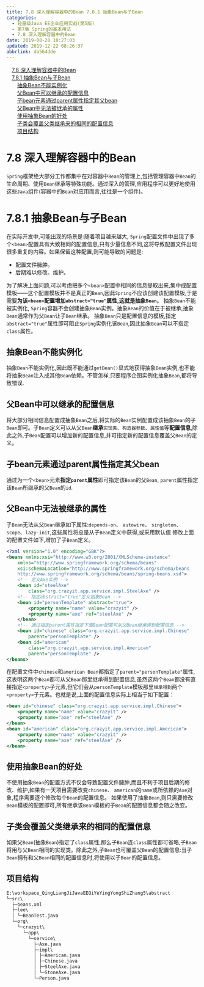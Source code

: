 ```yaml
---
title: 7.8 深入理解容器中的Bean 7.8.1 抽象Bean与子Bean
categories: 
  - 轻量级Java EE企业应用实战(第5版)
  - 第7章 Spring的基本用法
  - 7.8 深入理解容器中的Bean
date: 2019-08-28 10:27:03
updated: 2019-12-22 08:26:37
abbrlink: da564dde
---
```

<div id='my_toc'><a href="/JavaReadingNotes/da564dde/#7-8-深入理解容器中的Bean" class="header_1">7.8 深入理解容器中的Bean</a><br><a href="/JavaReadingNotes/da564dde/#7-8-1-抽象Bean与子Bean" class="header_1">7.8.1 抽象Bean与子Bean</a><br><a href="/JavaReadingNotes/da564dde/#抽象Bean不能实例化" class="header_2">抽象Bean不能实例化</a><br><a href="/JavaReadingNotes/da564dde/#父Bean中可以继承的配置信息" class="header_2">父Bean中可以继承的配置信息</a><br><a href="/JavaReadingNotes/da564dde/#子bean元素通过parent属性指定其父bean" class="header_2">子bean元素通过parent属性指定其父bean</a><br><a href="/JavaReadingNotes/da564dde/#父Bean中无法被继承的属性" class="header_2">父Bean中无法被继承的属性</a><br><a href="/JavaReadingNotes/da564dde/#使用抽象Bean的好处" class="header_2">使用抽象Bean的好处</a><br><a href="/JavaReadingNotes/da564dde/#子类会覆盖父类继承来的相同的配置信息" class="header_2">子类会覆盖父类继承来的相同的配置信息</a><br><a href="/JavaReadingNotes/da564dde/#项目结构" class="header_2">项目结构</a><br></div>
<style>.header_1{margin-left: 1em;}.header_2{margin-left: 2em;}.header_3{margin-left: 3em;}.header_4{margin-left: 4em;}.header_5{margin-left: 5em;}.header_6{margin-left: 6em;}</style>
<!--more-->
<script>if (navigator.platform.search('arm')==-1){document.getElementById('my_toc').style.display = 'none';}var e,p = document.getElementsByTagName('p');while (p.length>0) {e = p[0];e.parentElement.removeChild(e);}</script>

<!--end-->
<!--SSTStart-->
# 7.8 深入理解容器中的Bean #
`Spring`框架绝大部分工作都集中在对容器中`Bean`的管理上,包括管理容器中`Bean`的生命周期、使用`Bean`继承等特殊功能。通过深入的管理,应用程序可以更好地使用这些`Java`组件(容器中的`Bean`对应用而言,往往是一个组件)。
# 7.8.1 抽象Bean与子Bean #
在实际开发中,可能出现的场景是:随着项目越来越大, `Spring`配置文件中出现了多个`<bean>`配置具有大致相同的配置信息,只有少量信息不同,这将导致配置文件出现很多重复的内容。如果保留这种配置,则可能导致的问题是:
- 配置文件臃肿。
- 后期难以修改、维护。

为了解决上面问题,可以考虑把多个`<bean>`配置中相同的信息提取出来,集中成配置模板——这个配置模板并不是真正的`Bean`,因此`Spring`不应该创建该配置模板,于是需要**为该`<bean>`配置增加`abstract="true"`属性,这就是抽象`Bean`**。
抽象`Bean`不能被实例化, `Spring`容器不会创建抽象`Bean`实例。抽象`Bean`的价值在于被继承,抽象`Bean`通常作为父`Bean`让子`Bean`继承。
抽象`Bean`只是配置信息的模板,指定`abstract="true"`属性即可阻止`Spring`实例化该`Bean`,因此抽象`Bean`可以不指定`class`属性。
## 抽象Bean不能实例化 ##
抽象`Bean`不能实例化,因此既不能通过`getBean()`显式地获得抽象`Bean`实例,也不能将抽象`Bean`注入成其他`Bean`依赖。不管怎样,只要程序企图实例化抽象`Bean`,都将导致错误.
## 父Bean中可以继承的配置信息 ##
将大部分相同信息配置成抽象`Bean`之后,将实际的`Bean`实例配置成该抽象`Bean`的子`Bean`即可。子`Bean`定义可以从父`Bean`**继承**`实现类`、`构造器参数`、`属性值`等**配置信息**,除此之外,子`Bean`配置可以增加新的配置信息,并可指定新的配置信息覆盖父`Bean`的定义。
## 子bean元素通过parent属性指定其父bean ##
通过为一个`<bean>`元素**指定`parent`属性**即可指定该`Bean`的父`Bean`, `parent`属性指定该`Bean`所继承的父`Bean`的`id`.
## 父Bean中无法被继承的属性 ##
子`Bean`无法从父`Bean`继承如下属性:`depends-on`、 `autowire`、 `singleton`、 `scope`、`lazy-init`,这些属性将总是从子`Bean`定义中获得,或采用默认值
修改上面的配置文件如下,增加了子`Bean`定义。
```xml
<?xml version="1.0" encoding="GBK"?>
<beans xmlns:xsi="http://www.w3.org/2001/XMLSchema-instance"
    xmlns="http://www.springframework.org/schema/beans"
    xsi:schemaLocation="http://www.springframework.org/schema/beans
    http://www.springframework.org/schema/beans/spring-beans.xsd">
    <!-- 定义Axe实例 -->
    <bean id="steelAxe"
        class="org.crazyit.app.service.impl.SteelAxe" />
    <!-- 指定abstract="true"定义抽象Bean -->
    <bean id="personTemplate" abstract="true">
        <property name="name" value="crazyit" />
        <property name="axe" ref="steelAxe" />
    </bean>
    <!-- 通过指定parent属性指定下面Bean配置可从父Bean继承得到配置信息 -->
    <bean id="chinese" class="org.crazyit.app.service.impl.Chinese"
        parent="personTemplate" />
    <bean id="american"
        class="org.crazyit.app.service.impl.American"
        parent="personTemplate" />
</beans>
```
在配置文件中`chinese`和`american Bean`都指定了`parent="personTemplate"`属性,这表明这两个`Bean`都可从父`Bean`那里继承得到配置信息,虽然这两个`Bean`都没有直接指定`<property>`子元素,但它们会从`personTemplate`模板那里`继承得到`两个`<property>`子元素。也就是说,上面的配置信息实际上相当于如下配置：
```xml
<bean id="chinese" class="org.crazyit.app.service.impl.Chinese">
    <property name="name" value="crazyit" />
    <property name="axe" ref="steelAxe" />
</bean>
<bean id="american" class="org.crazyit.app.service.impl.American">
    <property name="name" value="crazyit" />
    <property name="axe" ref="steelAxe" />
</bean>
```
## 使用抽象Bean的好处 ##
不使用抽象`Bean`的配置方式不仅会导致配置文件臃肿,而且不利于项目后期的修改、维护,如果有一天项目需要改变`chinese`、 `american`的`name`或所依赖的`Axe`对象,程序需要逐个修改每个`Bean`的配置信息。
如果使用了抽象`Bean`,则只需要修改`Bean`模板的配置即可,所有继承该`Bean`模板的子`Bean`的配置信息都会随之改变。

## 子类会覆盖父类继承来的相同的配置信息 ##
如果父`Bean`(抽象`Bean`)指定了`class`属性,那么子`Bean`连`class`属性都可省略,子`Bean`将用与父`Bean`相同的实现类。除此之外,子`Bean`也可覆盖父`Bean`的配置信息:当子`Bean`拥有和父`Bean`相同的配置信息时,将使用以子`Bean`的配置信息。

<!--SSTStop-->
## 项目结构 ##
```cmd
E:\workspace_QingLiangJiJavaEEQiYeYingYongShiZhang5\abstract
└─src\
  ├─beans.xml
  ├─lee\
  │ └─BeanTest.java
  └─org\
    └─crazyit\
      └─app\
        └─service\
          ├─Axe.java
          ├─impl\
          │ ├─American.java
          │ ├─Chinese.java
          │ ├─SteelAxe.java
          │ └─StoneAxe.java
          └─Person.java
```

